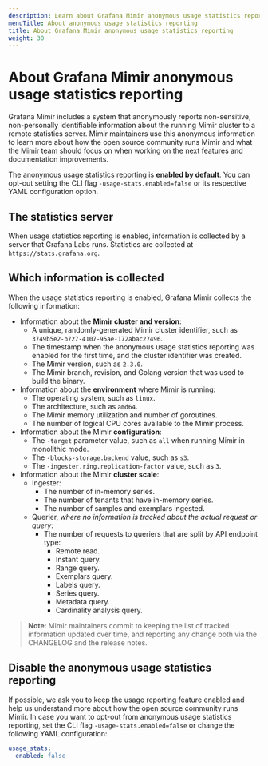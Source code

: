 ```yaml
---
description: Learn about Grafana Mimir anonymous usage statistics reporting
menuTitle: About anonymous usage statistics reporting
title: About Grafana Mimir anonymous usage statistics reporting
weight: 30
---
```


# About Grafana Mimir anonymous usage statistics reporting

Grafana Mimir includes a system that anonymously reports non-sensitive, non-personally identifiable information about the running Mimir cluster to a remote statistics server.
Mimir maintainers use this anonymous information to learn more about how the open source community runs Mimir and what the Mimir team should focus on when working on the next features and documentation improvements.

The anonymous usage statistics reporting is **enabled by default**.
You can opt-out setting the CLI flag `-usage-stats.enabled=false` or its respective YAML configuration option.

## The statistics server

When usage statistics reporting is enabled, information is collected by a server that Grafana Labs runs. Statistics are collected at `https://stats.grafana.org`.

## Which information is collected

When the usage statistics reporting is enabled, Grafana Mimir collects the following information:

- Information about the **Mimir cluster and version**:
  - A unique, randomly-generated Mimir cluster identifier, such as `3749b5e2-b727-4107-95ae-172abac27496`.
  - The timestamp when the anonymous usage statistics reporting was enabled for the first time, and the cluster identifier was created.
  - The Mimir version, such as `2.3.0`.
  - The Mimir branch, revision, and Golang version that was used to build the binary.
- Information about the **environment** where Mimir is running:
  - The operating system, such as `linux`.
  - The architecture, such as `amd64`.
  - The Mimir memory utilization and number of goroutines.
  - The number of logical CPU cores available to the Mimir process.
- Information about the Mimir **configuration**:
  - The `-target` parameter value, such as `all` when running Mimir in monolithic mode.
  - The `-blocks-storage.backend` value, such as `s3`.
  - The `-ingester.ring.replication-factor` value, such as `3`.
- Information about the Mimir **cluster scale**:
  - Ingester:
    - The number of in-memory series.
    - The number of tenants that have in-memory series.
    - The number of samples and exemplars ingested.
  - Querier, _where no information is tracked about the actual request or query_:
    - The number of requests to queriers that are split by API endpoint type:
      - Remote read.
      - Instant query.
      - Range query.
      - Exemplars query.
      - Labels query.
      - Series query.
      - Metadata query.
      - Cardinality analysis query.

> **Note**: Mimir maintainers commit to keeping the list of tracked information updated over time, and reporting any change both via the CHANGELOG and the release notes.

## Disable the anonymous usage statistics reporting

If possible, we ask you to keep the usage reporting feature enabled and help us understand more about how the open source community runs Mimir.
In case you want to opt-out from anonymous usage statistics reporting, set the CLI flag `-usage-stats.enabled=false` or change the following YAML configuration:

```yaml
usage_stats:
  enabled: false
```
